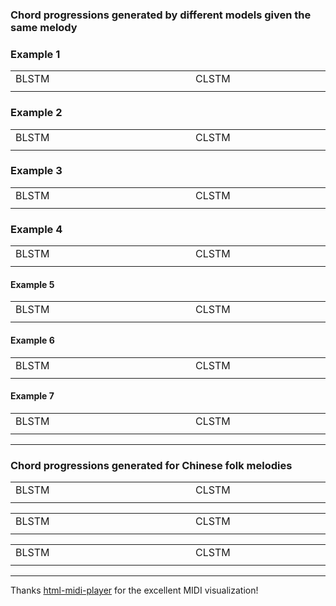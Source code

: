 
### Chord progressions generated by different models given the same melody

### Example 1

<div style="text-align: center">
<table>
    <tr>
        <td>BLSTM</td> 
        <td>CLSTM</td> 
        <td>DQN</td> 
   </tr>
    <tr>
  		<td>
        <div style="width: 17em"></div>
        <div>
        <midi-visualizer type="piano-roll" id="myVisualizer1" src="https://tayjsl97.github.io/demos/tmm_music/m0.mid"></midi-visualizer>
        <midi-player src="https://tayjsl97.github.io/demos/tmm_music/m0.mid" sound-font visualizer="#myVisualizer1" id="myPlayer1">
        </midi-player>
        </div>
        </td> 
        <td>
        <div style="width: 17em"></div>
        <div>
        <midi-visualizer type="piano-roll" id="myVisualizer2" src="https://tayjsl97.github.io/demos/tmm_music/m0.mid"></midi-visualizer>
        <midi-player src="https://tayjsl97.github.io/demos/tmm_music/m0.mid" sound-font visualizer="#myVisualizer2" id="myPlayer1">
        </midi-player>
        </div>
        </td> 
        <td>
        <div style="width: 17em"></div>
        <div>
        <midi-visualizer type="piano-roll" id="myVisualizer1" src="https://tayjsl97.github.io/demos/tmm_music/m0.mid"></midi-visualizer>
        <midi-player src="https://tayjsl97.github.io/demos/tmm_music/m0.mid" sound-font visualizer="#myVisualizer1" id="myPlayer1">
        </midi-player>
        </div>
        </td> 
    </tr>
</table>
</div>

### Example 2

<div style="text-align: center">
<table>
    <tr>
        <td>BLSTM</td> 
        <td>CLSTM</td> 
        <td>DQN</td> 
   </tr>
    <tr>
  		<td>
        <div style="width: 17em"></div>
        <div>
        <midi-visualizer type="piano-roll" id="myVisualizer1" src="https://tayjsl97.github.io/demos/tmm_music/m0.mid"></midi-visualizer>
        <midi-player src="https://tayjsl97.github.io/demos/tmm_music/m0.mid" sound-font visualizer="#myVisualizer1" id="myPlayer1">
        </midi-player>
        </div>
        </td> 
        <td>
        <div style="width: 17em"></div>
        <div>
        <midi-visualizer type="piano-roll" id="myVisualizer1" src="https://tayjsl97.github.io/demos/tmm_music/m0.mid"></midi-visualizer>
        <midi-player src="https://tayjsl97.github.io/demos/tmm_music/m0.mid" sound-font visualizer="#myVisualizer1" id="myPlayer1">
        </midi-player>
        </div>
        </td> 
        <td>
        <div style="width: 17em"></div>
        <div>
        <midi-visualizer type="piano-roll" id="myVisualizer1" src="https://tayjsl97.github.io/demos/tmm_music/m0.mid"></midi-visualizer>
        <midi-player src="https://tayjsl97.github.io/demos/tmm_music/m0.mid" sound-font visualizer="#myVisualizer1" id="myPlayer1">
        </midi-player>
        </div>
        </td> 
    </tr>
</table>
</div>

### Example 3

<div style="text-align: center">
<table>
    <tr>
        <td>BLSTM</td> 
        <td>CLSTM</td> 
        <td>DQN</td> 
   </tr>
    <tr>
  		<td>
        <div style="width: 17em"></div>
        <div>
        <midi-visualizer type="piano-roll" id="myVisualizer1" src="https://tayjsl97.github.io/demos/tmm_music/m0.mid"></midi-visualizer>
        <midi-player src="https://tayjsl97.github.io/demos/tmm_music/m0.mid" sound-font visualizer="#myVisualizer1" id="myPlayer1">
        </midi-player>
        </div>
        </td> 
        <td>
        <div style="width: 17em"></div>
        <div>
        <midi-visualizer type="piano-roll" id="myVisualizer1" src="https://tayjsl97.github.io/demos/tmm_music/m0.mid"></midi-visualizer>
        <midi-player src="https://tayjsl97.github.io/demos/tmm_music/m0.mid" sound-font visualizer="#myVisualizer1" id="myPlayer1">
        </midi-player>
        </div>
        </td> 
        <td>
        <div style="width: 17em"></div>
        <div>
        <midi-visualizer type="piano-roll" id="myVisualizer1" src="https://tayjsl97.github.io/demos/tmm_music/m0.mid"></midi-visualizer>
        <midi-player src="https://tayjsl97.github.io/demos/tmm_music/m0.mid" sound-font visualizer="#myVisualizer1" id="myPlayer1">
        </midi-player>
        </div>
        </td> 
    </tr>
</table>
</div>

### Example 4

<div style="text-align: center">
<table>
    <tr>
        <td>BLSTM</td> 
        <td>CLSTM</td> 
        <td>DQN</td> 
   </tr>
    <tr>
  		<td>
        <div style="width: 17em"></div>
        <div>
        <midi-visualizer type="piano-roll" id="myVisualizer1" src="https://tayjsl97.github.io/demos/tmm_music/m0.mid"></midi-visualizer>
        <midi-player src="https://tayjsl97.github.io/demos/tmm_music/m0.mid" sound-font visualizer="#myVisualizer1" id="myPlayer1">
        </midi-player>
        </div>
        </td> 
        <td>
        <div style="width: 17em"></div>
        <div>
        <midi-visualizer type="piano-roll" id="myVisualizer1" src="https://tayjsl97.github.io/demos/tmm_music/m0.mid"></midi-visualizer>
        <midi-player src="https://tayjsl97.github.io/demos/tmm_music/m0.mid" sound-font visualizer="#myVisualizer1" id="myPlayer1">
        </midi-player>
        </div>
        </td> 
        <td>
        <div style="width: 17em"></div>
        <div>
        <midi-visualizer type="piano-roll" id="myVisualizer1" src="https://tayjsl97.github.io/demos/tmm_music/m0.mid"></midi-visualizer>
        <midi-player src="https://tayjsl97.github.io/demos/tmm_music/m0.mid" sound-font visualizer="#myVisualizer1" id="myPlayer1">
        </midi-player>
        </div>
        </td> 
    </tr>
</table>
</div>

#### Example 5

<div style="text-align: center">
<table>
    <tr>
        <td>BLSTM</td> 
        <td>CLSTM</td> 
        <td>DQN</td> 
   </tr>
    <tr>
  		<td>
        <div style="width: 17em"></div>
        <div>
        <midi-visualizer type="piano-roll" id="myVisualizer1" src="https://tayjsl97.github.io/demos/tmm_music/m0.mid"></midi-visualizer>
        <midi-player src="https://tayjsl97.github.io/demos/tmm_music/m0.mid" sound-font visualizer="#myVisualizer1" id="myPlayer1">
        </midi-player>
        </div>
        </td> 
        <td>
        <div style="width: 17em"></div>
        <div>
        <midi-visualizer type="piano-roll" id="myVisualizer1" src="https://tayjsl97.github.io/demos/tmm_music/m0.mid"></midi-visualizer>
        <midi-player src="https://tayjsl97.github.io/demos/tmm_music/m0.mid" sound-font visualizer="#myVisualizer1" id="myPlayer1">
        </midi-player>
        </div>
        </td> 
        <td>
        <div style="width: 17em"></div>
        <div>
        <midi-visualizer type="piano-roll" id="myVisualizer1" src="https://tayjsl97.github.io/demos/tmm_music/m0.mid"></midi-visualizer>
        <midi-player src="https://tayjsl97.github.io/demos/tmm_music/m0.mid" sound-font visualizer="#myVisualizer1" id="myPlayer1">
        </midi-player>
        </div>
        </td> 
    </tr>
</table>
</div>

#### Example 6

<div style="text-align: center">
<table>
    <tr>
        <td>BLSTM</td> 
        <td>CLSTM</td> 
        <td>DQN</td> 
   </tr>
    <tr>
  		<td>
        <div style="width: 17em"></div>
        <div>
        <midi-visualizer type="piano-roll" id="myVisualizer1" src="https://tayjsl97.github.io/demos/tmm_music/m0.mid"></midi-visualizer>
        <midi-player src="https://tayjsl97.github.io/demos/tmm_music/m0.mid" sound-font visualizer="#myVisualizer1" id="myPlayer1">
        </midi-player>
        </div>
        </td> 
        <td>
        <div style="width: 17em"></div>
        <div>
        <midi-visualizer type="piano-roll" id="myVisualizer1" src="https://tayjsl97.github.io/demos/tmm_music/m0.mid"></midi-visualizer>
        <midi-player src="https://tayjsl97.github.io/demos/tmm_music/m0.mid" sound-font visualizer="#myVisualizer1" id="myPlayer1">
        </midi-player>
        </div>
        </td> 
        <td>
        <div style="width: 17em"></div>
        <div>
        <midi-visualizer type="piano-roll" id="myVisualizer1" src="https://tayjsl97.github.io/demos/tmm_music/m0.mid"></midi-visualizer>
        <midi-player src="https://tayjsl97.github.io/demos/tmm_music/m0.mid" sound-font visualizer="#myVisualizer1" id="myPlayer1">
        </midi-player>
        </div>
        </td> 
    </tr>
</table>
</div>

#### Example 7

<div style="text-align: center">
<table>
    <tr>
        <td>BLSTM</td> 
        <td>CLSTM</td> 
        <td>DQN</td> 
   </tr>
    <tr>
  		<td>
        <div style="width: 17em"></div>
        <div>
        <midi-visualizer type="piano-roll" id="myVisualizer1" src="https://tayjsl97.github.io/demos/tmm_music/m0.mid"></midi-visualizer>
        <midi-player src="https://tayjsl97.github.io/demos/tmm_music/m0.mid" sound-font visualizer="#myVisualizer1" id="myPlayer1">
        </midi-player>
        </div>
        </td> 
        <td>
        <div style="width: 17em"></div>
        <div>
        <midi-visualizer type="piano-roll" id="myVisualizer1" src="https://tayjsl97.github.io/demos/tmm_music/m0.mid"></midi-visualizer>
        <midi-player src="https://tayjsl97.github.io/demos/tmm_music/m0.mid" sound-font visualizer="#myVisualizer1" id="myPlayer1">
        </midi-player>
        </div>
        </td> 
        <td>
        <div style="width: 17em"></div>
        <div>
        <midi-visualizer type="piano-roll" id="myVisualizer1" src="https://tayjsl97.github.io/demos/tmm_music/m0.mid"></midi-visualizer>
        <midi-player src="https://tayjsl97.github.io/demos/tmm_music/m0.mid" sound-font visualizer="#myVisualizer1" id="myPlayer1">
        </midi-player>
        </div>
        </td> 
    </tr>
</table>
</div>

---


### Chord progressions generated for Chinese folk melodies


<div style="text-align: center">
<table>
    <tr>
        <td>BLSTM</td> 
        <td>CLSTM</td> 
        <td>DQN</td> 
   </tr>
    <tr>
  		<td>
        <div style="width: 17em"></div>
        <div>
        <midi-visualizer type="piano-roll" id="myVisualizer1" src="https://tayjsl97.github.io/demos/tmm_music/m0.mid"></midi-visualizer>
        <midi-player src="https://tayjsl97.github.io/demos/tmm_music/m0.mid" sound-font visualizer="#myVisualizer1" id="myPlayer1">
        </midi-player>
        </div>
        </td> 
        <td>
        <div style="width: 17em"></div>
        <div>
        <midi-visualizer type="piano-roll" id="myVisualizer1" src="https://tayjsl97.github.io/demos/tmm_music/m0.mid"></midi-visualizer>
        <midi-player src="https://tayjsl97.github.io/demos/tmm_music/m0.mid" sound-font visualizer="#myVisualizer1" id="myPlayer1">
        </midi-player>
        </div>
        </td> 
        <td>
        <div style="width: 17em"></div>
        <div>
        <midi-visualizer type="piano-roll" id="myVisualizer1" src="https://tayjsl97.github.io/demos/tmm_music/m0.mid"></midi-visualizer>
        <midi-player src="https://tayjsl97.github.io/demos/tmm_music/m0.mid" sound-font visualizer="#myVisualizer1" id="myPlayer1">
        </midi-player>
        </div>
        </td> 
    </tr>
</table>
</div>


<div style="text-align: center">
<table>
    <tr>
        <td>BLSTM</td> 
        <td>CLSTM</td> 
        <td>DQN</td> 
   </tr>
    <tr>
  		<td>
        <div style="width: 17em"></div>
        <div>
        <midi-visualizer type="piano-roll" id="myVisualizer1" src="https://tayjsl97.github.io/demos/tmm_music/m0.mid"></midi-visualizer>
        <midi-player src="https://tayjsl97.github.io/demos/tmm_music/m0.mid" sound-font visualizer="#myVisualizer1" id="myPlayer1">
        </midi-player>
        </div>
        </td> 
        <td>
        <div style="width: 17em"></div>
        <div>
        <midi-visualizer type="piano-roll" id="myVisualizer1" src="https://tayjsl97.github.io/demos/tmm_music/m0.mid"></midi-visualizer>
        <midi-player src="https://tayjsl97.github.io/demos/tmm_music/m0.mid" sound-font visualizer="#myVisualizer1" id="myPlayer1">
        </midi-player>
        </div>
        </td> 
        <td>
        <div style="width: 17em"></div>
        <div>
        <midi-visualizer type="piano-roll" id="myVisualizer1" src="https://tayjsl97.github.io/demos/tmm_music/m0.mid"></midi-visualizer>
        <midi-player src="https://tayjsl97.github.io/demos/tmm_music/m0.mid" sound-font visualizer="#myVisualizer1" id="myPlayer1">
        </midi-player>
        </div>
        </td> 
    </tr>
</table>
</div>


<div style="text-align: center">
<table>
    <tr>
        <td>BLSTM</td> 
        <td>CLSTM</td> 
        <td>DQN</td> 
   </tr>
    <tr>
  		<td>
        <div style="width: 17em"></div>
        <div>
        <midi-visualizer type="piano-roll" id="myVisualizer1" src="https://tayjsl97.github.io/demos/tmm_music/m0.mid"></midi-visualizer>
        <midi-player src="https://tayjsl97.github.io/demos/tmm_music/m0.mid" sound-font visualizer="#myVisualizer1" id="myPlayer1">
        </midi-player>
        </div>
        </td> 
        <td>
        <div style="width: 17em"></div>
        <div>
        <midi-visualizer type="piano-roll" id="myVisualizer1" src="https://tayjsl97.github.io/demos/tmm_music/m0.mid"></midi-visualizer>
        <midi-player src="https://tayjsl97.github.io/demos/tmm_music/m0.mid" sound-font visualizer="#myVisualizer1" id="myPlayer1">
        </midi-player>
        </div>
        </td> 
        <td>
        </td> 
    </tr>
</table>
</div>


---
Thanks [html-midi-player](https://cifkao.github.io/html-midi-player/) for the excellent MIDI visualization!

